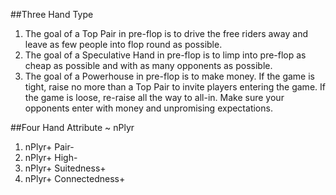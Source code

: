 ##Three Hand Type
1. The goal of a Top Pair in pre-flop is to drive the free riders away and leave as few people into flop round as possible. 
2. The goal of a Speculative Hand in pre-flop is to limp into pre-flop as cheap as possible and with as many opponents as possible. 
3. The goal of a Powerhouse in pre-flop is to make money. If the game is tight, raise no more than a Top Pair to invite players entering the game. If the game is loose, re-raise all the way to all-in. Make sure your opponents enter with money and unpromising expectations. 


##Four Hand Attribute ~ nPlyr
1. nPlyr+ Pair-
2. nPlyr+ High-
3. nPlyr+ Suitedness+
4. nPlyr+ Connectedness+

